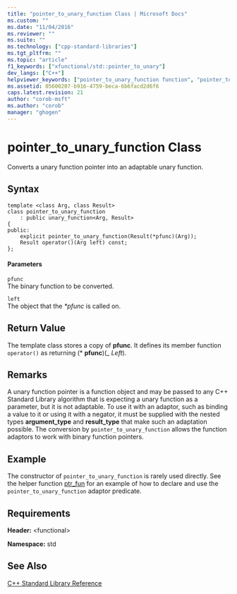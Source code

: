 ```yaml
---
title: "pointer_to_unary_function Class | Microsoft Docs"
ms.custom: ""
ms.date: "11/04/2016"
ms.reviewer: ""
ms.suite: ""
ms.technology: ["cpp-standard-libraries"]
ms.tgt_pltfrm: ""
ms.topic: "article"
f1_keywords: ["xfunctional/std::pointer_to_unary"]
dev_langs: ["C++"]
helpviewer_keywords: ["pointer_to_unary_function function", "pointer_to_unary_function class"]
ms.assetid: 05600207-b916-4759-beca-6b6facd2d6f6
caps.latest.revision: 21
author: "corob-msft"
ms.author: "corob"
manager: "ghogen"
---
```

# pointer_to_unary_function Class
Converts a unary function pointer into an adaptable unary function.  
  
## Syntax  
  
```
template <class Arg, class Result>
class pointer_to_unary_function
    : public unary_function<Arg, Result>
{
public:
    explicit pointer_to_unary_function(Result(*pfunc)(Arg));
    Result operator()(Arg left) const;
};
```  
  
#### Parameters  
 `pfunc`  
 The binary function to be converted.  
  
 `left`  
 The object that the *\*pfunc* is called on.  
  
## Return Value  
 The template class stores a copy of **pfunc**. It defines its member function `operator()` as returning (\* **pfunc**)(_ *Left*).  
  
## Remarks  
 A unary function pointer is a function object and may be passed to any C++ Standard Library algorithm that is expecting a unary function as a parameter, but it is not adaptable. To use it with an adaptor, such as binding a value to it or using it with a negator, it must be supplied with the nested types **argument_type** and **result_type** that make such an adaptation possible. The conversion by `pointer_to_unary_function` allows the function adaptors to work with binary function pointers.  
  
## Example  
 The constructor of `pointer_to_unary_function` is rarely used directly. See the helper function [ptr_fun](../standard-library/functional-functions.md#ptr_fun) for an example of how to declare and use the `pointer_to_unary_function` adaptor predicate.  
  
## Requirements  
 **Header:** \<functional>  
  
 **Namespace:** std  
  
## See Also  
 [C++ Standard Library Reference](../standard-library/cpp-standard-library-reference.md)



